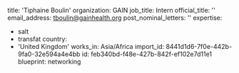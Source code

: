 title: 'Tiphaine Boulin'
organization: GAIN
job_title: Intern
official_title: ''
email_address: tboulin@gainhealth.org
post_nominal_letters: ''
expertise:
  - salt
  - transfat
country:
  - 'United Kingdom'
works_in: Asia/Africa
import_id: 8441d1d6-7f0e-442b-9fa0-32e594a4e4bb
id: feb340bd-f48e-427b-842f-ef102e7d11e1
blueprint: networking
